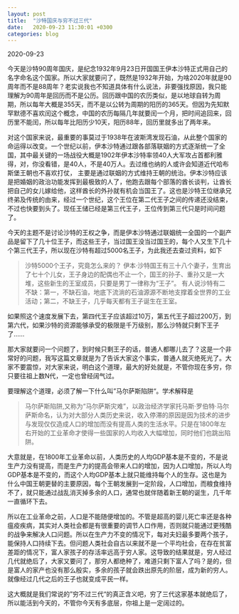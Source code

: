 ```yaml
---
layout: post
title:  "沙特国庆与穷不过三代"
date:   2020-09-23 11:30:01 +0300
categories: blog
---
```


2020-09-23

今天是沙特90周年国庆，是纪念1932年9月23日开国国王伊本沙特正式用自己的名字命名这个国家。所以大家就要问了，既然是1932年开始，为啥2020年就是90周年而不是88周年？老实说我也不知道具体有什么说法，非要强找原因，我只能理解为90周年是回历而不是公历。回历跟中国的农历类似，是以地球自转为周期，所以每年大概是355天，而不是以公转为周期的阳历的365天。但因为先知默罕默德不喜欢闰这个概念，中国的农历每隔几年就要闰一个月，把时间追回来，回历里不能闰，所以每年比阳历少10天，阳历88年，回历里就多出了两年来。

对这个国家来说，最重要的事莫过于1938年在波斯湾发现石油，从此整个国家的命运得以改变。一个世纪以前，伊本沙特通过跟各部落联姻的方式逐渐统一了全国，其中最关键的一场战役大概是1902年伊本沙特率领40人大军攻占首都利雅得，对，你没看错，是40人，不是40万人。去过维也纳的人或许会知道近代哈布斯堡王朝也不喜欢打仗， 主要是通过联姻的方式维持王朝的统治。伊本沙特应该是把婚姻的政治功能发挥到最极致的人了，他跑去跟每个部落的酋长谈判，让酋长把自己的女儿嫁给他，这样酋长的外孙就有机会当国王了。这也是沙特王位继承兄终弟及传统的由来，经过一个世纪，这个王位在第二代王子之间的传递还没结束，不过也快要到头了。现任王储已经是第三代王子，王位传到第三代只是时间问题了。

今天的主题不是讨论沙特的王权之争，而是伊本沙特通过联姻统一全国的一个副产品是留下了几十位王子，而这些王子，当过国王没当过国王的，每个人又生下几十个第三代王子，所以现在沙特有超过5000名王子，为此我还去查过资料，如下

> 沙特5000个王子，究竟怎么来的？ 伊本·沙特国王有三十八个妻子，生育出了七十个儿女，王子身边的配偶也不止一个，国王的孙子、重孙又是一大堆，这些新生的王室成员，只要是男丁一律称为“王子”。 有人说沙特有二不缺：第一，不缺石油，地底下流淌的石油源源不断地支撑着全世界的工业活动；第二，不缺王子，几乎每天都有王子诞生在王室。

如果照这个速度发展下去，第四代王子应该超过10万，第五代王子超过200万，到第六代，如果沙特的资源能够承受的极限是千万级别，那么沙特就只剩下王子了……

那大家就要问一个问题了，到时候只剩王子的话，普通人都哪儿去了？这是一个非常好的问题，我写这篇文章就是为了告诉大家这个事实，普通人就灭绝死光了。大家不要震惊，对大家来说，明白这个道理，最大的好处就是，不管你现在多穷，你只要往祖上数N代，一定也曾经阔气过。

要理解这个道理，必须了解一下什么叫”马尔萨斯陷阱“。学术解释是

> 马尔萨斯陷阱,又称为“马尔萨斯灾难”，以政治经济学家托马斯·罗伯特·马尔萨斯命名，认为对大部分人类历史来说，收入停滞的原因是因为技术的进步与发现仅仅造成人口的增加而没有提高人类的生活水平。只是在1800年左右开始的工业革命才使得一些国家的人均收入大幅增加，同时他们也跳出陷阱。

大意就是，在1800年工业革命以前，人类历史的人均GDP基本是不变的，不是说生产力没有提高，而是生产力的提高会带来人口的增加，因为人口增加，所以人均GDP基本是不变的，而这个人均GDP基本上就只能维持每个人的生存。这也是为什么中国王朝更替的主要原因，每个王朝发展到一定阶段，人口增加，而粮食维持不了，就只能通过战乱消灭掉多余的人口，通常也就伴随着新王朝的诞生，几千年一直循环下去。

所以在工业革命之前，人口是不能随便增加的。不管是超高的婴儿死亡率还是各种瘟疫疾病，其实对人类社会都是有很重要的调节人口作用，否则就只能通过更残酷的战争来解决人口问题。所以在生产力不变的情况下，每对夫妇最多要两个孩子，能保持人口持续下去。但问题人类社会自古以来就不是一个平均社会，在存在贫富差距的情况下，富人家孩子的存活率远高于穷人家。这导致的结果就是，穷人经过几代就绝后了，大家又要问了，那穷人都绝种了，难道只剩下富人了吗？是的，但是富人的家产也没有那么殷实，多余的孩子就会跌出原先的阶层，成为新的穷人。就像经过几代之后的王子也就变成平民一样。

这大概就是我们常说的”穷不过三代“的真正含义吧，穷了三代这家基本就绝后了，所以能活到今天的，不管你今天有多底层，你祖上是一定阔过的。

<!--footnote area-->


<!--end-->

